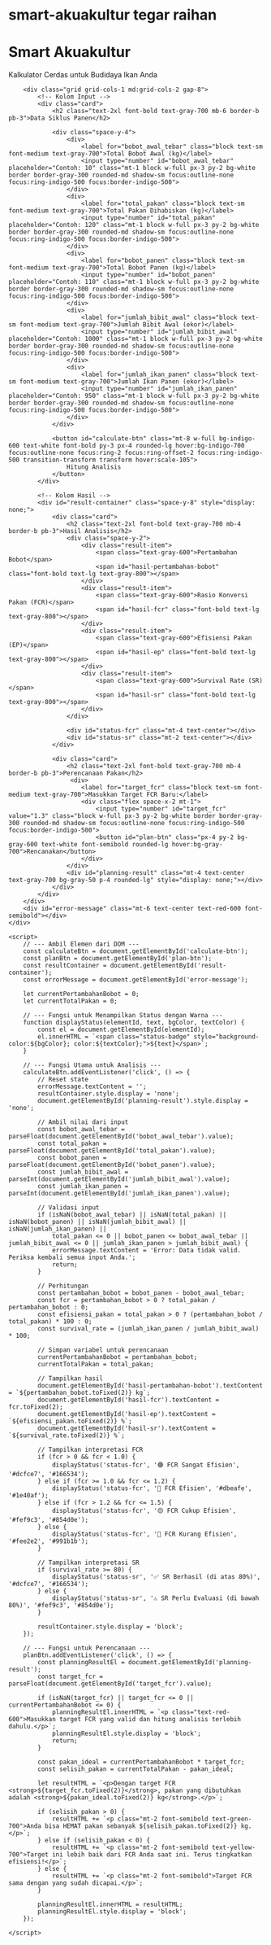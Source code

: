 # smart-akuakultur tegar raihan
<!DOCTYPE html>
<html lang="id">
<head>
    <meta charset="UTF-8">
    <meta name="viewport" content="width=device-width, initial-scale=1.0">
    <title>Smart Akuakultur</title>
    <script src="https://cdn.tailwindcss.com"></script>
    <link rel="preconnect" href="https://fonts.googleapis.com">
    <link rel="preconnect" href="https://fonts.gstatic.com" crossorigin>
    <link href="https://fonts.googleapis.com/css2?family=Inter:wght@400;500;600;700&display=swap" rel="stylesheet">
    <style>
        body {
            font-family: 'Inter', sans-serif;
        }
        .card {
            background-color: white ;
            border-radius: 0.75rem;
            padding: 1.5rem;
            box-shadow: 0 4px 6px -1px rgb(0 0 0 / 0.1), 0 2px 4px -2px rgb(0 0 0 / 0.1);
            transition: all 0.3s ease-in-out;
        }
        .result-item {
            display: flex;
            justify-content: space-between;
            align-items: center;
            padding: 0.75rem 0;
            border-bottom: 1px solid #e5e7eb;
        }
        .result-item:last-child {
            border-bottom: none;
        }
        .status-badge {
            padding: 0.25rem 0.75rem;
            border-radius: 9999px;
            font-weight: 700;
            font-size: 0.875rem;
        }
    </style>
</head>
<body class="bg-gray-100 min-h-screen flex items-center justify-center p-4">
    <div class="w-full max-w-4xl mx-auto">
        <div class="text-center mb-8">
            <h1 class="text-3xl md:text-4xl font-bold text-gray-800">Smart Akuakultur</h1>
            <p class="text-gray-600 mt-2">Kalkulator Cerdas untuk Budidaya Ikan Anda</p>
        </div>

        <div class="grid grid-cols-1 md:grid-cols-2 gap-8">
            <!-- Kolom Input -->
            <div class="card">
                <h2 class="text-2xl font-bold text-gray-700 mb-6 border-b pb-3">Data Siklus Panen</h2>
                
                <div class="space-y-4">
                    <div>
                        <label for="bobot_awal_tebar" class="block text-sm font-medium text-gray-700">Total Bobot Awal (kg)</label>
                        <input type="number" id="bobot_awal_tebar" placeholder="Contoh: 10" class="mt-1 block w-full px-3 py-2 bg-white border border-gray-300 rounded-md shadow-sm focus:outline-none focus:ring-indigo-500 focus:border-indigo-500">
                    </div>
                    <div>
                        <label for="total_pakan" class="block text-sm font-medium text-gray-700">Total Pakan Dihabiskan (kg)</label>
                        <input type="number" id="total_pakan" placeholder="Contoh: 120" class="mt-1 block w-full px-3 py-2 bg-white border border-gray-300 rounded-md shadow-sm focus:outline-none focus:ring-indigo-500 focus:border-indigo-500">
                    </div>
                    <div>
                        <label for="bobot_panen" class="block text-sm font-medium text-gray-700">Total Bobot Panen (kg)</label>
                        <input type="number" id="bobot_panen" placeholder="Contoh: 110" class="mt-1 block w-full px-3 py-2 bg-white border border-gray-300 rounded-md shadow-sm focus:outline-none focus:ring-indigo-500 focus:border-indigo-500">
                    </div>
                    <div>
                        <label for="jumlah_bibit_awal" class="block text-sm font-medium text-gray-700">Jumlah Bibit Awal (ekor)</label>
                        <input type="number" id="jumlah_bibit_awal" placeholder="Contoh: 1000" class="mt-1 block w-full px-3 py-2 bg-white border border-gray-300 rounded-md shadow-sm focus:outline-none focus:ring-indigo-500 focus:border-indigo-500">
                    </div>
                    <div>
                        <label for="jumlah_ikan_panen" class="block text-sm font-medium text-gray-700">Jumlah Ikan Panen (ekor)</label>
                        <input type="number" id="jumlah_ikan_panen" placeholder="Contoh: 950" class="mt-1 block w-full px-3 py-2 bg-white border border-gray-300 rounded-md shadow-sm focus:outline-none focus:ring-indigo-500 focus:border-indigo-500">
                    </div>
                </div>

                <button id="calculate-btn" class="mt-8 w-full bg-indigo-600 text-white font-bold py-3 px-4 rounded-lg hover:bg-indigo-700 focus:outline-none focus:ring-2 focus:ring-offset-2 focus:ring-indigo-500 transition-transform transform hover:scale-105">
                    Hitung Analisis
                </button>
            </div>

            <!-- Kolom Hasil -->
            <div id="result-container" class="space-y-8" style="display: none;">
                <div class="card">
                    <h2 class="text-2xl font-bold text-gray-700 mb-4 border-b pb-3">Hasil Analisis</h2>
                    <div class="space-y-2">
                        <div class="result-item">
                            <span class="text-gray-600">Pertambahan Bobot</span>
                            <span id="hasil-pertambahan-bobot" class="font-bold text-lg text-gray-800"></span>
                        </div>
                        <div class="result-item">
                            <span class="text-gray-600">Rasio Konversi Pakan (FCR)</span>
                            <span id="hasil-fcr" class="font-bold text-lg text-gray-800"></span>
                        </div>
                        <div class="result-item">
                            <span class="text-gray-600">Efisiensi Pakan (EP)</span>
                            <span id="hasil-ep" class="font-bold text-lg text-gray-800"></span>
                        </div>
                        <div class="result-item">
                            <span class="text-gray-600">Survival Rate (SR)</span>
                            <span id="hasil-sr" class="font-bold text-lg text-gray-800"></span>
                        </div>
                    </div>
                    
                    <div id="status-fcr" class="mt-4 text-center"></div>
                    <div id="status-sr" class="mt-2 text-center"></div>
                </div>

                <div class="card">
                    <h2 class="text-2xl font-bold text-gray-700 mb-4 border-b pb-3">Perencanaan Pakan</h2>
                     <div>
                        <label for="target_fcr" class="block text-sm font-medium text-gray-700">Masukkan Target FCR Baru:</label>
                        <div class="flex space-x-2 mt-1">
                            <input type="number" id="target_fcr" value="1.3" class="block w-full px-3 py-2 bg-white border border-gray-300 rounded-md shadow-sm focus:outline-none focus:ring-indigo-500 focus:border-indigo-500">
                            <button id="plan-btn" class="px-4 py-2 bg-gray-600 text-white font-semibold rounded-lg hover:bg-gray-700">Rencanakan</button>
                        </div>
                    </div>
                    <div id="planning-result" class="mt-4 text-center text-gray-700 bg-gray-50 p-4 rounded-lg" style="display: none;"></div>
                </div>
            </div>
        </div>
        <div id="error-message" class="mt-6 text-center text-red-600 font-semibold"></div>
    </div>

    <script>
        // --- Ambil Elemen dari DOM ---
        const calculateBtn = document.getElementById('calculate-btn');
        const planBtn = document.getElementById('plan-btn');
        const resultContainer = document.getElementById('result-container');
        const errorMessage = document.getElementById('error-message');

        let currentPertambahanBobot = 0;
        let currentTotalPakan = 0;

        // --- Fungsi untuk Menampilkan Status dengan Warna ---
        function displayStatus(elementId, text, bgColor, textColor) {
            const el = document.getElementById(elementId);
            el.innerHTML = `<span class="status-badge" style="background-color:${bgColor}; color:${textColor};">${text}</span>`;
        }

        // --- Fungsi Utama untuk Analisis ---
        calculateBtn.addEventListener('click', () => {
            // Reset state
            errorMessage.textContent = '';
            resultContainer.style.display = 'none';
            document.getElementById('planning-result').style.display = 'none';

            // Ambil nilai dari input
            const bobot_awal_tebar = parseFloat(document.getElementById('bobot_awal_tebar').value);
            const total_pakan = parseFloat(document.getElementById('total_pakan').value);
            const bobot_panen = parseFloat(document.getElementById('bobot_panen').value);
            const jumlah_bibit_awal = parseInt(document.getElementById('jumlah_bibit_awal').value);
            const jumlah_ikan_panen = parseInt(document.getElementById('jumlah_ikan_panen').value);

            // Validasi input
            if (isNaN(bobot_awal_tebar) || isNaN(total_pakan) || isNaN(bobot_panen) || isNaN(jumlah_bibit_awal) || isNaN(jumlah_ikan_panen) ||
                total_pakan <= 0 || bobot_panen <= bobot_awal_tebar || jumlah_bibit_awal <= 0 || jumlah_ikan_panen > jumlah_bibit_awal) {
                errorMessage.textContent = 'Error: Data tidak valid. Periksa kembali semua input Anda.';
                return;
            }

            // Perhitungan
            const pertambahan_bobot = bobot_panen - bobot_awal_tebar;
            const fcr = pertambahan_bobot > 0 ? total_pakan / pertambahan_bobot : 0;
            const efisiensi_pakan = total_pakan > 0 ? (pertambahan_bobot / total_pakan) * 100 : 0;
            const survival_rate = (jumlah_ikan_panen / jumlah_bibit_awal) * 100;
            
            // Simpan variabel untuk perencanaan
            currentPertambahanBobot = pertambahan_bobot;
            currentTotalPakan = total_pakan;

            // Tampilkan hasil
            document.getElementById('hasil-pertambahan-bobot').textContent = `${pertambahan_bobot.toFixed(2)} kg`;
            document.getElementById('hasil-fcr').textContent = fcr.toFixed(2);
            document.getElementById('hasil-ep').textContent = `${efisiensi_pakan.toFixed(2)} %`;
            document.getElementById('hasil-sr').textContent = `${survival_rate.toFixed(2)} %`;

            // Tampilkan interpretasi FCR
            if (fcr > 0 && fcr < 1.0) {
                displayStatus('status-fcr', '🟢 FCR Sangat Efisien', '#dcfce7', '#166534');
            } else if (fcr >= 1.0 && fcr <= 1.2) {
                displayStatus('status-fcr', '🔵 FCR Efisien', '#dbeafe', '#1e40af');
            } else if (fcr > 1.2 && fcr <= 1.5) {
                displayStatus('status-fcr', '🟡 FCR Cukup Efisien', '#fef9c3', '#854d0e');
            } else {
                displayStatus('status-fcr', '🔴 FCR Kurang Efisien', '#fee2e2', '#991b1b');
            }

            // Tampilkan interpretasi SR
            if (survival_rate >= 80) {
                displayStatus('status-sr', '✅ SR Berhasil (di atas 80%)', '#dcfce7', '#166534');
            } else {
                displayStatus('status-sr', '⚠️ SR Perlu Evaluasi (di bawah 80%)', '#fef9c3', '#854d0e');
            }

            resultContainer.style.display = 'block';
        });
        
        // --- Fungsi untuk Perencanaan ---
        planBtn.addEventListener('click', () => {
            const planningResultEl = document.getElementById('planning-result');
            const target_fcr = parseFloat(document.getElementById('target_fcr').value);

            if (isNaN(target_fcr) || target_fcr <= 0 || currentPertambahanBobot <= 0) {
                planningResultEl.innerHTML = `<p class="text-red-600">Masukkan target FCR yang valid dan hitung analisis terlebih dahulu.</p>`;
                planningResultEl.style.display = 'block';
                return;
            }

            const pakan_ideal = currentPertambahanBobot * target_fcr;
            const selisih_pakan = currentTotalPakan - pakan_ideal;
            
            let resultHTML = `<p>Dengan target FCR <strong>${target_fcr.toFixed(2)}</strong>, pakan yang dibutuhkan adalah <strong>${pakan_ideal.toFixed(2)} kg</strong>.</p>`;
            
            if (selisih_pakan > 0) {
                resultHTML += `<p class="mt-2 font-semibold text-green-700">Anda bisa HEMAT pakan sebanyak ${selisih_pakan.toFixed(2)} kg.</p>`;
            } else if (selisih_pakan < 0) {
                resultHTML += `<p class="mt-2 font-semibold text-yellow-700">Target ini lebih baik dari FCR Anda saat ini. Terus tingkatkan efisiensi!</p>`;
            } else {
                resultHTML += `<p class="mt-2 font-semibold">Target FCR sama dengan yang sudah dicapai.</p>`;
            }

            planningResultEl.innerHTML = resultHTML;
            planningResultEl.style.display = 'block';
        });

    </script>
</body>
</html>
